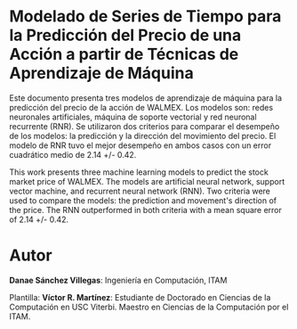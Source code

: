 
Modelado de Series de Tiempo para la Predicción del Precio de una Acción a partir de Técnicas de Aprendizaje de Máquina
=======
Este documento presenta tres modelos de aprendizaje de máquina para la predicción del precio de la acción de WALMEX. Los modelos son: redes neuronales artificiales, máquina de soporte vectorial y red neuronal recurrente (RNR). Se utilizaron dos criterios para comparar el desempeño de los modelos: la predicción y la dirección del movimiento del precio. El modelo de RNR tuvo el mejor desempeño en ambos casos con un error cuadrático medio de 2.14 +/- 0.42.

This work presents three machine learning models to predict the stock market price of WALMEX. The models are artificial neural network, support vector machine, and recurrent neural network (RNN). Two criteria were used to compare the models: the prediction and movement's direction of the price. The RNN outperformed in both criteria with a mean square error of 2.14 +/- 0.42. 

Autor
=======
__Danae Sánchez Villegas__: Ingeniería en Computación, ITAM

Plantilla: __Víctor R. Martínez__: Estudiante de Doctorado en Ciencias de la Computación en USC Viterbi. Maestro en Ciencias de la Computación por el ITAM.

